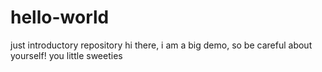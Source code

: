 # hello-world
just introductory repository
hi there,
i am a big demo, so be careful about yourself!
you little sweeties 
